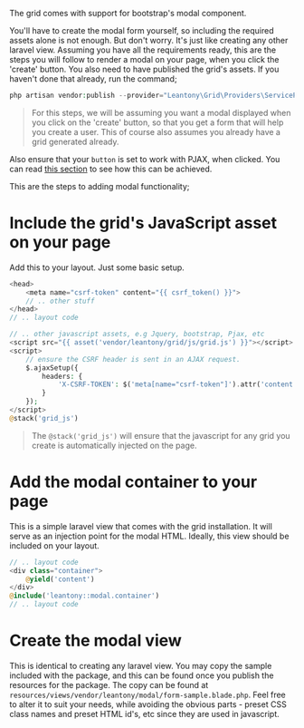 The grid comes with support for bootstrap's modal component.

You'll have to create the modal form yourself, so including the required assets alone is not enough. But don't worry. It's just like creating any other laravel view.
Assuming you have all the requirements ready, this are the steps you will follow to render a modal on your page, when you click the 'create' button.
You also need to have published the grid's assets. If you haven't done that already, run the command;

```php
php artisan vendor:publish --provider="Leantony\Grid\Providers\ServiceProvider"
```
> For this steps, we will be assuming you want a modal displayed when you click on the 'create' button, so that you get a form that will help you create a user. This of course also assumes you already have a grid generated already.

Also ensure that your `button` is set to work with PJAX, when clicked. You can read [this section](https://github.com/leantony/laravel-grid/wiki/Customize-buttons#enabledisable-pjax-on-button-click) to see how this can be achieved.

This are the steps to adding modal functionality;

# Include the grid's JavaScript asset on your page
Add this to your layout. Just some basic setup.
```php
<head>
    <meta name="csrf-token" content="{{ csrf_token() }}">
    // .. other stuff
</head>
// .. layout code

// .. other javascript assets, e.g Jquery, bootstrap, Pjax, etc
<script src="{{ asset('vendor/leantony/grid/js/grid.js') }}"></script>
<script>
    // ensure the CSRF header is sent in an AJAX request.
    $.ajaxSetup({
        headers: {
            'X-CSRF-TOKEN': $('meta[name="csrf-token"]').attr('content')
        }
    });
</script>
@stack('grid_js')
```
> The `@stack('grid_js')` will ensure that the javascript for any grid you create is automatically injected on the page.

# Add the modal container to your page
This is a simple laravel view that comes with the grid installation. It will serve as an injection point for the modal HTML. Ideally, this view should be included on your layout.
```php
// .. layout code
<div class="container">
    @yield('content')
</div>
@include('leantony::modal.container')
// .. layout code
```

# Create the modal view
This is identical to creating any laravel view. You may copy the sample included with the package, and this can be found once you publish the resources for the package. The copy can be found at `resources/views/vendor/leantony/modal/form-sample.blade.php`. Feel free to alter it to suit your needs, while avoiding the obvious parts - preset CSS class names and preset HTML id's, etc since they are used in javascript.

